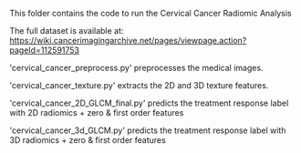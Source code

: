 This folder contains the code to run the Cervical Cancer Radiomic Analysis

The full dataset is available at: https://wiki.cancerimagingarchive.net/pages/viewpage.action?pageId=112591753

'cervical_cancer_preprocess.py' preprocesses the medical images.

'cervical_cancer_texture.py' extracts the 2D and 3D texture features.

'cervical_cancer_2D_GLCM_final.py' predicts the treatment response label with 2D radiomics + zero & first order features

'cervical_cancer_3d_GLCM.py' predicts the treatment response label with 3D radiomics + zero & first order features
